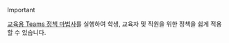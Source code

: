 > [!IMPORTANT]
> [교육용 Teams 정책 마법사](../easy-policy-setup-edu.md)를 실행하여 학생, 교육자 및 직원을 위한 정책을 쉽게 적용할 수 있습니다.
